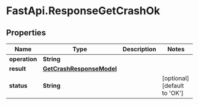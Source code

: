 # FastApi.ResponseGetCrashOk

## Properties

Name | Type | Description | Notes
------------ | ------------- | ------------- | -------------
**operation** | **String** |  | 
**result** | [**GetCrashResponseModel**](GetCrashResponseModel.md) |  | 
**status** | **String** |  | [optional] [default to &#39;OK&#39;]


